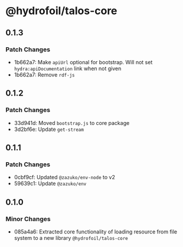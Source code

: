 # @hydrofoil/talos-core

## 0.1.3

### Patch Changes

- 1b662a7: Make `apiUrl` optional for bootstrap. Will not set `hydra:apiDocumentation` link when not given
- 1b662a7: Remove `rdf-js`

## 0.1.2

### Patch Changes

- 33d941d: Moved `bootstrap.js` to core package
- 3d2bf6e: Update `get-stream`

## 0.1.1

### Patch Changes

- 0cbf9cf: Updated `@zazuko/env-node` to v2
- 59639c1: Update `@zazuko/env`

## 0.1.0

### Minor Changes

- 085a4a6: Extracted core functionality of loading resource from file system to a new library `@hydrofoil/talos-core`

